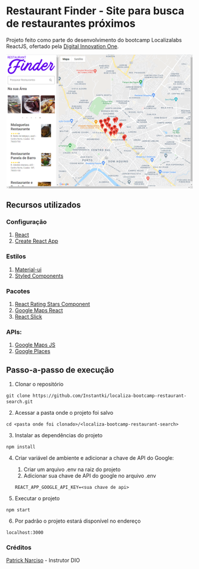 # Restaurant Finder - Site para busca de restaurantes próximos

Projeto feito como parte do desenvolvimento do bootcamp Localizalabs ReactJS, ofertado pela [Digital Innovation One](https://digitalinnovation.one/).

![Página inicial](public/github/home.png)

## Recursos utilizados

### Configuração

1. [React](https://pt-br.reactjs.org/)
2. [Create React App](https://create-react-app.dev/)

### Estilos

1. [Material-ui](https://material-ui.com/)
2. [Styled Components](https://styled-components.com/)

### Pacotes

1. [React Rating Stars Component](https://www.npmjs.com/package/react-rating-stars-component)
2. [Google Maps React](https://www.npmjs.com/package/google-maps-react)
3. [React Slick](https://www.npmjs.com/package/react-slick)

### APIs:

1. [Google Maps JS](https://developers.google.com/maps/documentation/javascript/overview?hl=pt-br)
2. [Google Places](https://developers.google.com/maps/documentation/places/web-service/overview?hl=pt-br)

## Passo-a-passo de execução

1. Clonar o repositório

```
git clone https://github.com/Instantki/localiza-bootcamp-restaurant-search.git
```

2. Acessar a pasta onde o projeto foi salvo

```
cd <pasta onde foi clonado>/<localiza-bootcamp-restaurant-search>
```

3. Instalar as dependências do projeto

```
npm install
```

4. Criar variável de ambiente e adicionar a chave de API do Google:

   1. Criar um arquivo .env na raiz do projeto
   2. Adicionar sua chave de API do google no arquivo .env

   ```
   REACT_APP_GOOGLE_API_KEY=<sua chave de api>
   ```

5. Executar o projeto

```
npm start
```

6. Por padrão o projeto estará disponível no endereço

```
localhost:3000
```

### Créditos

[Patrick Narciso](https://github.com/patrick-narciso) - Instrutor DIO
